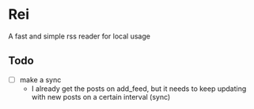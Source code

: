 # Rei
A fast and simple rss reader for local usage

## Todo
- [ ] make a sync
    - I already get the posts on add_feed, but it needs to keep updating with
    new posts on a certain interval (sync)
